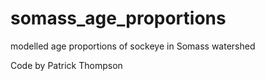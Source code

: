 # somass_age_proportions
modelled age proportions of sockeye in Somass watershed

Code by Patrick Thompson
